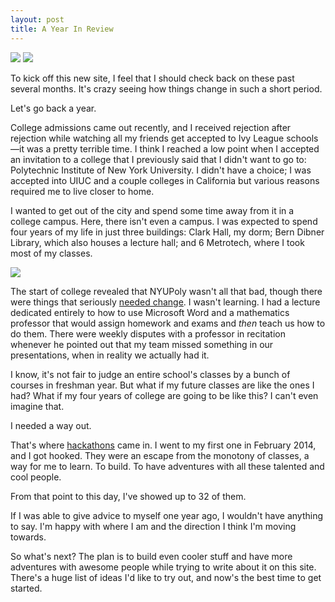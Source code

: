 ```yaml
---
layout: post
title: A Year In Review
---
```


[![](http://devchuk.github.io/res/img/blog/oldPage.png)](http://devchuk.github.io/devchukV1/)
[![](http://devchuk.github.io/res/img/blog/newPage.png)](http://brianch.uk)

To kick off this new site, I feel that I should check back on these past several months. It's crazy seeing how things change in such a short period.

Let's go back a year.

College admissions came out recently, and I received rejection after rejection while watching all my friends get accepted to Ivy League schools&mdash;it was a pretty terrible time. I think I reached a low point when I accepted an invitation to a college that I previously said that I didn't want to go to: Polytechnic Institute of New York University. I didn't have a choice; I was accepted into UIUC and a couple colleges in California but various reasons required me to live closer to home.

I wanted to get out of the city and spend some time away from it in a college campus. Here, there isn't even a campus. I was expected to spend four years of my life in just three buildings: Clark Hall, my dorm; Bern Dibner Library, which also houses a lecture hall; and 6 Metrotech, where I took most of my classes.

![](http://devchuk.github.io/res/img/blog/rankings.png)

The start of college revealed that NYUPoly wasn't all that bad, though there were things that seriously [needed change](http://tumblr.sergeydgr8.com/post/83578963114/my-thoughts-on-poly). I wasn't learning. I had a lecture dedicated entirely to how to use Microsoft Word and a mathematics professor that would assign homework and exams and *then* teach us how to do them. There were weekly disputes with a professor in recitation whenever he pointed out that my team missed something in our presentations, when in reality we actually had it.

I know, it's not fair to judge an entire school's classes by a bunch of courses in freshman year. But what if my future classes are like the ones I had? What if my four years of college are going to be like this? I can't even imagine that.

I needed a way out.

That's where [hackathons](http://www.brianch.uk/devchukV1/blog/2014/09/28/hacklife/) came in. I went to my first one in February 2014, and I got hooked. They were an escape from the monotony of classes, a way for me to learn. To build. To have adventures with all these talented and cool people.

From that point to this day, I've showed up to
<a id="show_id" onclick="if(document.getElementById('spoiler_id').style.display=='none')document.getElementById('spoiler_id').style.display='';else document.getElementById('spoiler_id').style.display='none';" class="link" style="cursor:pointer">
	32
</a> of them.
<br>
<ol id="spoiler_id" style="display: none">
	<li>Codeday New York Spring</li>
	<li>HackBCA</li>
	<li>HackNYU</li>
	<li>Codeday New York Summer</li>
	<li>YoHackEAST</li>
	<li>Battlehacks Boston</li>
	<li>Breaking Barriers Hackathon</li>
	<li>MHacks</li>
	<li>Hack the North</li>
	<li>Cornell BigRedApps</li>
	<li>HackNY</li>
	<li>Intel Internet of Things hackathon</li>
	<li>YHack</li>
	<li>HackRPI</li>
	<li>Codeday</li>
	<li>LocalHackDay</li>
	<li>MHacks V</li>
	<li>HackCooper</li>
	<li>McHacks</li>
	<li>IronHacks (mentor)</li>
	<li>HackNY</li>
	<li>HackBCA (mentor)</li>
	<li>defhacks (mentor)</li>
	<li>Angelhack Brooklyn</li>
	<li>Spotify Monthly Music Hackathon</li>
	<li>Angelhack Manhattan</li>
	<li>Battlehack NYC</li>
	<li>Hack the Planet</li>
	<li>PennApps XII</li>
	<li>MHacks 6</li>
	<li>HackMIT</li>
	<li>HackGT</li>
	<small>I'll keep updating this list as I go to more</small>
</ol>

If I was able to give advice to myself one year ago, I wouldn't have anything to say. I'm happy with where I am and the direction I think I'm moving towards.

So what's next? The plan is to build even cooler stuff and have more adventures with awesome people while trying to write about it on this site. There's a huge list of ideas I'd like to try out, and now's the best time to get started.
